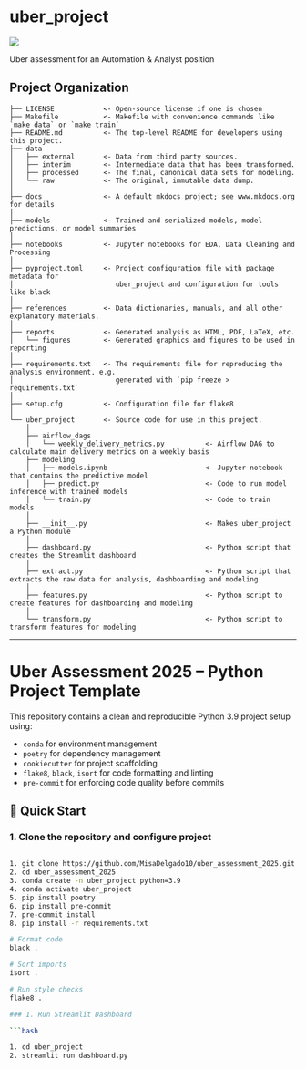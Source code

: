 # uber_project

<a target="_blank" href="https://cookiecutter-data-science.drivendata.org/">
    <img src="https://img.shields.io/badge/CCDS-Project%20template-328F97?logo=cookiecutter" />
</a>

Uber assessment for an Automation & Analyst position

## Project Organization

```
├── LICENSE            <- Open-source license if one is chosen
├── Makefile           <- Makefile with convenience commands like `make data` or `make train`
├── README.md          <- The top-level README for developers using this project.
├── data
│   ├── external       <- Data from third party sources.
│   ├── interim        <- Intermediate data that has been transformed.
│   ├── processed      <- The final, canonical data sets for modeling.
│   └── raw            <- The original, immutable data dump.
│
├── docs               <- A default mkdocs project; see www.mkdocs.org for details
│
├── models             <- Trained and serialized models, model predictions, or model summaries
│
├── notebooks          <- Jupyter notebooks for EDA, Data Cleaning and Processing
│
├── pyproject.toml     <- Project configuration file with package metadata for 
│                         uber_project and configuration for tools like black
│
├── references         <- Data dictionaries, manuals, and all other explanatory materials.
│
├── reports            <- Generated analysis as HTML, PDF, LaTeX, etc.
│   └── figures        <- Generated graphics and figures to be used in reporting
│
├── requirements.txt   <- The requirements file for reproducing the analysis environment, e.g.
│                         generated with `pip freeze > requirements.txt`
│
├── setup.cfg          <- Configuration file for flake8
│
└── uber_project       <- Source code for use in this project.
    │
    ├── airflow_dags                
    │   └── weekly_delivery_metrics.py          <- Airflow DAG to calculate main delivery metrics on a weekly basis
    ├── modeling                
    │   ├── models.ipynb                        <- Jupyter notebook that contains the predictive model    
    │   ├── predict.py                          <- Code to run model inference with trained models          
    │   └── train.py                            <- Code to train models
    │
    ├── __init__.py                             <- Makes uber_project a Python module
    │
    ├── dashboard.py                            <- Python script that creates the Streamlit dashboard
    │
    ├── extract.py                              <- Python script that extracts the raw data for analysis, dashboarding and modeling
    │
    ├── features.py                             <- Python script to create features for dashboarding and modeling
    │
    └── transform.py                            <- Python script to transform features for modeling
```

--------

# Uber Assessment 2025 – Python Project Template

This repository contains a clean and reproducible Python 3.9 project setup using:

- `conda` for environment management
- `poetry` for dependency management
- `cookiecutter` for project scaffolding
- `flake8`, `black`, `isort` for code formatting and linting
- `pre-commit` for enforcing code quality before commits

## 🚀 Quick Start

### 1. Clone the repository and configure project

```bash

1. git clone https://github.com/MisaDelgado10/uber_assessment_2025.git
2. cd uber_assessment_2025
3. conda create -n uber_project python=3.9
4. conda activate uber_project
5. pip install poetry
6. pip install pre-commit
7. pre-commit install
8. pip install -r requirements.txt 

# Format code
black .

# Sort imports
isort .

# Run style checks
flake8 .

### 1. Run Streamlit Dashboard

```bash

1. cd uber_project
2. streamlit run dashboard.py
